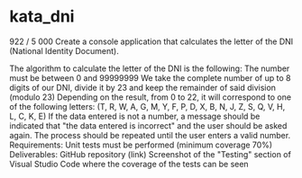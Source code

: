 # kata_dni

922 / 5 000
Create a console application that calculates the letter of the DNI (National Identity Document).

The algorithm to calculate the letter of the DNI is the following:
The number must be between 0 and 99999999
We take the complete number of up to 8 digits of our DNI, divide it by 23 and keep the remainder of said division (modulo 23)
Depending on the result, from 0 to 22, it will correspond to one of the following letters: (T, R, W, A, G, M, Y, F, P, D, X, B, N, J, Z, S, Q, V, H, L, C, K, E)
If the data entered is not a number, a message should be indicated that "the data entered is incorrect" and the user should be asked again.
The process should be repeated until the user enters a valid number.
Requirements:
Unit tests must be performed (minimum coverage 70%)
Deliverables:
GitHub repository (link)
Screenshot of the "Testing" section of Visual Studio Code where the coverage of the tests can be seen